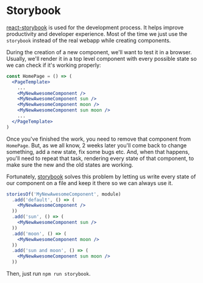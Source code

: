 # Storybook
[react-storybook](https://github.com/storybooks/react-storybook) is used for the development process. It helps improve productivity and developer experience. Most of the time we just use the `storybook` instead of the real webapp while creating components.

During the creation of a new component, we'll want to test it in a browser. Usually, we'll render it in a top level component with every possible state so we can check if it's working properly:
```jsx
const HomePage = () => (
  <PageTemplate>
    ...
    <MyNewAwesomeComponent />
    <MyNewAwesomeComponent sun />
    <MyNewAwesomeComponent moon />
    <MyNewAwesomeComponent sun moon />
    ...
  </PageTemplate>
)
```
Once you've finished the work, you need to remove that component from `HomePage`. But, as we all know, 2 weeks later you'll come back to change something, add a new state, fix some bugs etc. And, when that happens, you'll need to repeat that task, rendering every state of that component, to make sure the new and the old states are working.

Fortunately, [storybook](https://github.com/storybooks/storybook) solves this problem by letting us write every state of our component on a file and keep it there so we can always use it.
```jsx
storiesOf('MyNewAwesomeComponent', module)
  .add('default', () => (
    <MyNewAwesomeComponent />
  ))
  .add('sun', () => (
    <MyNewAwesomeComponent sun />
  ))
  .add('moon', () => (
    <MyNewAwesomeComponent moon />
  ))
  .add('sun and moon', () => (
    <MyNewAwesomeComponent sun moon />
  ))
```

Then, just run `npm run storybook`.
